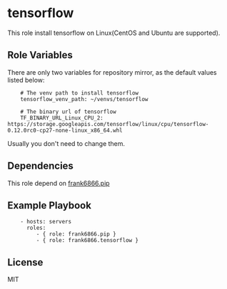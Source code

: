 tensorflow
==========

This role install tensorflow on Linux(CentOS and Ubuntu are supported).

Role Variables
--------------

There are only two variables for repository mirror, as the default values listed below:

```
    # The venv path to install tensorflow
    tensorflow_venv_path: ~/venvs/tensorflow
    
    # The binary url of tensorflow
    TF_BINARY_URL_Linux_CPU_2: https://storage.googleapis.com/tensorflow/linux/cpu/tensorflow-0.12.0rc0-cp27-none-linux_x86_64.whl

```

Usually you don't need to change them.

Dependencies
------------

This role depend on [frank6866.pip](https://galaxy.ansible.com/frank6866/pip/)

Example Playbook
----------------

```
    - hosts: servers
      roles:
         - { role: frank6866.pip }
         - { role: frank6866.tensorflow }

```

License
-------

MIT

